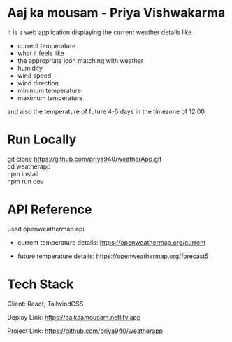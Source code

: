 # Aaj ka mousam - Priya Vishwakarma

It is a web application displaying the current weather details like

* current temperature
* what it feels like
* the appropriate icon matching with weather
* humidity
* wind speed
* wind direction
* minimum temperature
* maximum temperature

and also the temperature of future 4-5 days in the timezone of 12:00

# Run Locally

  git clone https://github.com/priya940/weatherApp.git <br/>
  cd weatherapp <br/>
  npm install <br/>
  npm run dev <br/>

# API Reference

used openweathermap api

* current temperature details: https://openweathermap.org/current

* future temperature details: https://openweathermap.org/forecast5

# Tech Stack

Client: React, TailwindCSS

Deploy Link: https://aajkaamousam.netlify.app

Project Link: https://github.com/priya940/weatherapp



